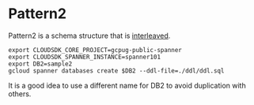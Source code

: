 # Pattern2

Pattern2 is a schema structure that is [interleaved](https://cloud.google.com/spanner/docs/schema-and-data-model?hl=en#parent-child).

```Create a DB for Pattern1
export CLOUDSDK_CORE_PROJECT=gcpug-public-spanner
export CLOUDSDK_SPANNER_INSTANCE=spanner101
export DB2=sample2
gcloud spanner databases create $DB2 --ddl-file=./ddl/ddl.sql
````

It is a good idea to use a different name for DB2 to avoid duplication with others.